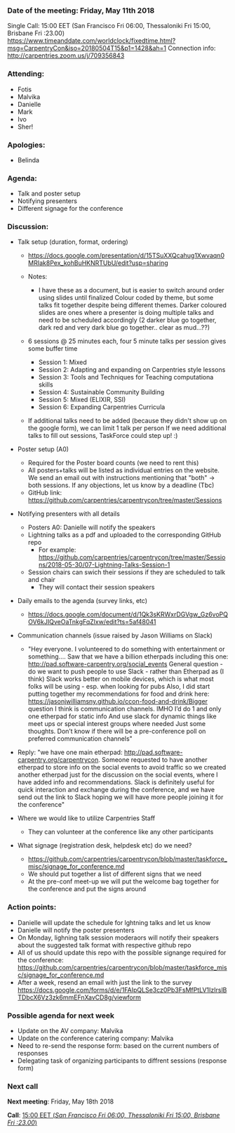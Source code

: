 ### Date of the meeting: Friday, May 11th 2018
Single Call:  15:00 EET (San Francisco Fri 06:00, Thessaloniki Fri 15:00, Brisbane Fri :23.00)
https://www.timeanddate.com/worldclock/fixedtime.html?msg=CarpentryCon&iso=20180504T15&p1=1428&ah=1
Connection info:  http://carpentries.zoom.us/j/709356843

### Attending:

- Fotis
- Malvika
- Danielle
- Mark
- Ivo
- Sher! 

### Apologies:

- Belinda

### Agenda:

  - Talk and poster setup
  - Notifying presenters
  - Different signage for the conference

### Discussion:

- Talk setup (duration, format, ordering)
    - https://docs.google.com/presentation/d/15TSuXXQcahug1Xwvaqn0MRIak8Pex_kohBuHKNRTUbU/edit?usp=sharing
    - Notes:
      - I have these as a document, but is easier to switch around order using slides until finalized Colour coded by theme, but some talks fit together despite being different themes. Darker coloured slides are ones where a presenter is doing multiple talks and need to be scheduled accordingly (2 darker blue go together, dark red and very dark blue go together.. clear as mud...??)
    - 6 sessions @ 25 minutes each, four 5 minute talks per session gives some buffer time
      - Session 1: Mixed
      - Session 2: Adapting and expanding on Carpentries style lessons
      - Session 3: Tools and Techniques for Teaching computationa skills
      - Session 4: Sustainable Community Building
      - Session 5: Mixed (ELIXIR, SSI)
      - Session 6: Expanding Carpentries Curricula

    - If additional talks need to be added (because they didn't show up on the google form), we can limit 1 talk per person
If we need additional talks to fill out sessions, TaskForce could step up! :)


- Poster setup (A0)
  - Required for the Poster board counts (we need to rent this)
  - All posters+talks will be listed as individual entries on the website. We send an email out with instructions mentioning that "both" -> both sessions. If any objections, let us know by a deadline (Tbc)
  - GitHub link: https://github.com/carpentries/carpentrycon/tree/master/Sessions

- Notifying presenters with all details
  - Posters A0: Danielle will notify the speakers
  - Lightning talks as a pdf and uploaded to the corresponding GitHub repo
    - For example: https://github.com/carpentries/carpentrycon/tree/master/Sessions/2018-05-30/07-Lightning-Talks-Session-1
  - Session chairs can swich their sessions if they are scheduled to talk and chair
    - They will contact their session speakers

- Daily emails to the agenda (survey links, etc) 
  - https://docs.google.com/document/d/1Qk3sKRWxrDGVgw_Gz6voPQOV6kJIQveOaTnkgFqZlxw/edit?ts=5af48041

- Communication channels (issue raised by Jason Williams on Slack)
  - "Hey everyone. I volunteered to do something with entertainment or something…. Saw that we have a billion etherpads including this one: http://pad.software-carpentry.org/social_events
General question - do we want to push people to use Slack - rather than Etherpad as (I think) Slack works better on mobile devices, which is what most folks will be using - esp. when looking for pubs
Also, I did start putting together my recommendations for food and drink here: https://jasonjwilliamsny.github.io/ccon-food-and-drink/Bigger question I think is communication channels. IMHO I’d do 1 and only one etherpad for static info
And use slack for dynamic things like meet ups or special interest groups where needed
Just some thoughts. Don’t know if there will be a pre-conference poll on preferred communication channels"

- Reply: "we have one main etherpad: http://pad.software-carpentry.org/carpentrycon. Someone requested to have another etherpad to store info on the social events to avoid traffic so we created another etherpad just for the discussion on the social events, where I have added info and recommendations. Slack is definitely useful for quick interaction and exchange during the conference, and we have send out the link to Slack hoping we will have more people joining it for the conference"

- Where we would like to utilize Carpentries Staff
    - They can volunteer at the conference like any other participants

- What signage (registration desk, helpdesk etc) do we need?
    - https://github.com/carpentries/carpentrycon/blob/master/taskforce_misc/signage_for_conference.md
    - We should put together a list of different signs that we need
    - At the pre-conf meet-up we will put the welcome bag together for the conference and put the signs around

### Action points:

  - Danielle will update the schedule for lghtning talks and let us know
  - Danielle will notify the poster presenters
  - On Monday, lighning talk session moderaors will notify their speakers about the suggested talk format with respective github repo
  - All of us should update this repo with the possible signange required for the conference: https://github.com/carpentries/carpentrycon/blob/master/taskforce_misc/signage_for_conference.md
  - After a week, resend an email with just the link to the survey https://docs.google.com/forms/d/e/1FAIpQLSe3cz0Pb3FsMfPtLV1IzIrslBTDbcX6Vz3zk6mmEFnXavCD8g/viewform
  
### Possible agenda for next week

- Update on the AV company: Malvika
- Update on the conference catering company: Malvika
- Need to re-send the response form: based on the current numbers of responses
- Delegating task of organizing participants to diffrent sessions (response form)

### Next call

**Next meeting**: Friday, May 18th 2018

**Call**: [15:00 EET (_San Francisco Fri 06:00, Thessaloniki Fri 15:00, Brisbane Fri :23.00_)](https://www.timeanddate.com/worldclock/fixedtime.html?msg=CarpentryCon&iso=20180511T15&p1=1428&ah=1)
